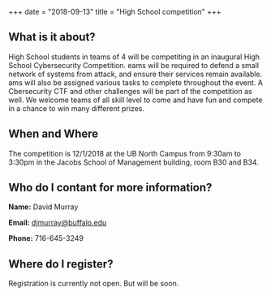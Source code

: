 +++
date = "2018-09-13"
title = "High School competition"
+++


What is it about?
------

High School students in teams of 4 will be competiting in an inaugural High School Cybersecurity Competition. eams will be required to defend a small network of systems from attack, and ensure their services remain available. ams will also be assigned various tasks to complete throughout the event. A Cbersecurity CTF and other challenges will be part of the competition as well. We welcome teams of all skill level to come and have fun and compete in a chance to win many different prizes. 


When and Where
------

The competition is 12/1/2018 at the UB North Campus from 9:30am to 3:30pm in the Jacobs School of Management building, room B30 and B34.


Who do I contant for more information?
------

**Name:** David Murray

**Email:** djmurray@buffalo.edu

**Phone:** 716-645-3249


Where do I register? 
------

Registration is currently not open. But will be soon. 














